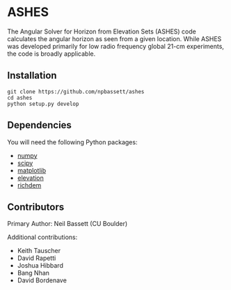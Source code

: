 # ASHES
The Angular Solver for Horizon from Elevation Sets (ASHES) code calculates the angular horizon as seen from a given location. While ASHES was developed primarily for low radio frequency global 21-cm experiments, the code is broadly applicable.

## Installation
```
git clone https://github.com/npbassett/ashes
cd ashes
python setup.py develop
```

## Dependencies
You will need the following Python packages:
* [numpy](http://www.numpy.org/)
* [scipy](http://www.scipy.org/)
* [matplotlib](http://matplotlib.org/)
* [elevation](https://pypi.org/project/elevation/)
* [richdem](https://richdem.readthedocs.io/en/latest/)

## Contributors
Primary Author: Neil Bassett (CU Boulder)

Additional contributions:
* Keith Tauscher
* David Rapetti
* Joshua Hibbard
* Bang Nhan
* David Bordenave

